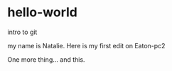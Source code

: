 # hello-world
intro to git

my name is Natalie.
Here is my first edit on Eaton-pc2

One more thing...
and this.

